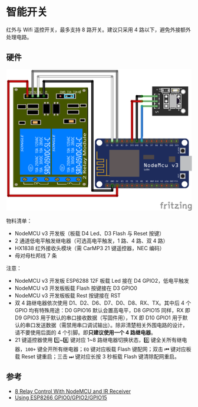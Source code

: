 # 智能开关

红外与 Wifi 遥控开关，最多支持 8 路开关。建议只采用 4 路以下，避免外接额外处理电路。

## 硬件

![面包包接线图](switch_bb.png)

物料清单：

- NodeMCU v3 开发板（板载 D4 Led、D3 Flash 与 Reset 按键）
- 2 通道低电平触发继电器（可选高电平触发，1 路、4 路、双 4 路）
- HX1838 红外接收头模块（需 CarMP3 21 键遥控器，NEC 编码）
- 母对母杜邦线 7 条

注意：

- NodeMCU v3 开发板 ESP6288 12F 板载 Led 接在 D4 GPIO2，低电平触发
- NodeMCU v3 开发板板载 Flash 按键接在 D3 GPIO0
- NodeMCU v3 开发板板载 Rest 按键接在 RST
- 双 4 路继电器依次使用 D1、D2、D6、D7、D0、D8、RX、TX。其中后 4 个 GPIO 均有特殊用途：D0 GPIO16 默认会置高电平，D8 GPIO15 同样，RX 即 D9 GPIO3 用于默认的串口接收数据（写固件用），TX 即 D10 GPIO1 用于默认的串口发送数据（需禁用串口调试输出）。除非清楚相关外围电路的设计，请不要使用后面的 4 个引脚。即**只建议使用一个 4 路继电器**。
- 21 键遥控器使用 1️⃣~8️⃣ 键对应 1~8 路继电器切换状态，0️⃣ 键全关所有继电器，`100+` 键全开所有继电器；`EQ` 键对应板载 Flash 键配网；双击 ⏮ 键对应板载 Reset 键重启；三击 ⏭ 键对应长按 3 秒板载 Flash 键清除配网重启。

## 参考

- [8 Relay Control With NodeMCU and IR Receiver](http://www.instructables.com/id/8-Relay-Control-With-NodeMCU-and-IR-Receiver-Using/)
- [Using ESP8266 GPIO0/GPIO2/GPIO15](https://www.forward.com.au/pfod/ESP8266/GPIOpins/index.html)
